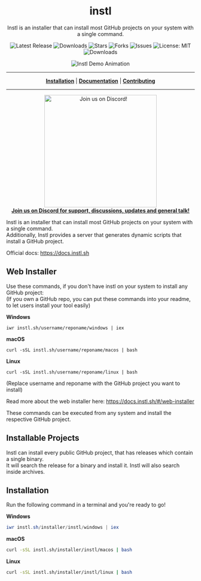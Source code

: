 <h1 align="center">instl</h1>
<p align="center">Instl is an installer that can install most GitHub projects on your system with a single command.</p>

<p align="center">

<a style="text-decoration: none" href="https://github.com/installer/instl/releases">
<img src="https://img.shields.io/github/v/release/installer/instl?style=flat-square" alt="Latest Release">
</a>

<a style="text-decoration: none" href="https://github.com/installer/instl/releases">
<img src="https://img.shields.io/github/downloads/installer/instl/total.svg?style=flat-square" alt="Downloads">
</a>

<a style="text-decoration: none" href="https://github.com/installer/instl/stargazers">
<img src="https://img.shields.io/github/stars/installer/instl.svg?style=flat-square" alt="Stars">
</a>

<a style="text-decoration: none" href="https://github.com/installer/instl/fork">
<img src="https://img.shields.io/github/forks/installer/instl.svg?style=flat-square" alt="Forks">
</a>

<a style="text-decoration: none" href="https://github.com/installer/instl/issues">
<img src="https://img.shields.io/github/issues/installer/instl.svg?style=flat-square" alt="Issues">
</a>

<a style="text-decoration: none" href="https://opensource.org/licenses/MIT">
<img src="https://img.shields.io/badge/License-MIT-yellow.svg?style=flat-square" alt="License: MIT">
</a>

<br/>

<a style="text-decoration: none" href="https://github.com/installer/instl/releases">
<img src="https://img.shields.io/badge/platform-windows%20%7C%20macos%20%7C%20linux-informational?style=for-the-badge" alt="Downloads">
</a>

<br/>

</p>

<p align="center">
<img src="https://user-images.githubusercontent.com/31022056/119270816-de43ba80-bbfe-11eb-92af-4b4eaf859399.gif" alt="Instl Demo Animation">
</p>

----

<p align="center">
<strong><a href="https://installer.github.io/instl/#/installation">Installation</a></strong>
|
<strong><a href="https://installer.github.io/instl/#/docs">Documentation</a></strong>
|
<strong><a href="https://installer.github.io/instl/#/CONTRIBUTING">Contributing</a></strong>
</p>

----

<p align="center">
<a href="https://discord.gg/vE2dNkfAmF">
<img width="300" src="https://user-images.githubusercontent.com/31022056/158916278-4504b838-7ecb-4ab9-a900-7dc002aade78.png" alt="Join us on Discord!" />
<br/>
<b>Join us on Discord for support, discussions, updates and general talk!</b>
</a>
</p>

Instl is an installer that can install most GitHub projects on your system with a single command.  
Additionally, Instl provides a server that generates dynamic scripts that install a GitHub project.  

Official docs: https://docs.instl.sh

## Web Installer

Use these commands, if you don't have instl on your system to install any GitHub project:  
(If you own a GitHub repo, you can put these commands into your readme, to let users install your tool easily)
  
**Windows**  

    iwr instl.sh/username/reponame/windows | iex  
  
**macOS**  

    curl -sSL instl.sh/username/reponame/macos | bash   
  
**Linux**  

    curl -sSL instl.sh/username/reponame/linux | bash  
  
(Replace username and reponame with the GitHub project you want to install)  

Read more about the web installer here: https://docs.instl.sh/#/web-installer
  
These commands can be executed from any system and install the respective GitHub project.  

## Installable Projects

Instl can install every public GitHub project, that has releases which contain a single binary.  
It will search the release for a binary and install it. Instl will also search inside archives.

## Installation

Run the following command in a terminal and you're ready to go!

**Windows**
```powershell
iwr instl.sh/installer/instl/windows | iex
```

**macOS**
```bash
curl -sSL instl.sh/installer/instl/macos | bash
```

**Linux**
```bash
curl -sSL instl.sh/installer/instl/linux | bash
```

